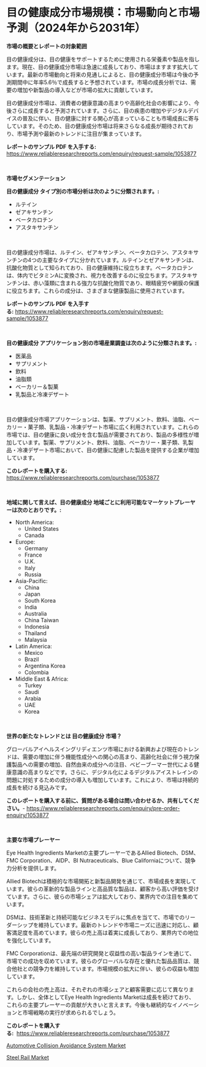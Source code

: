 <p><h1>目の健康成分市場規模：市場動向と市場予測（2024年から2031年）</h1></p><p><strong>市場の概要とレポートの対象範囲</strong></p>
<p><p>目の健康成分は、目の健康をサポートするために使用される栄養素や製品を指します。現在、目の健康成分市場は急速に成長しており、市場はますます拡大しています。最新の市場動向と将来の見通しによると、目の健康成分市場は今後の予測期間中に年率5.6％で成長すると予想されています。市場の成長分析では、需要の増加や新製品の導入などが市場の拡大に貢献しています。</p><p>目の健康成分市場は、消費者の健康意識の高まりや高齢化社会の影響により、今後さらに成長すると予測されています。さらに、目の疾患の増加やデジタルデバイスの普及に伴い、目の健康に対する関心が高まっていることも市場成長に寄与しています。そのため、目の健康成分市場は将来さらなる成長が期待されており、市場予測や最新のトレンドに注目が集まっています。</p></p>
<p><strong>レポートのサンプル PDF を入手する:</strong> <a href="https://www.reliableresearchreports.com/enquiry/request-sample/1053877">https://www.reliableresearchreports.com/enquiry/request-sample/1053877</a></p>
<p>&nbsp;</p>
<p><strong>市場セグメンテーション</strong></p>
<p><strong>目の健康成分 タイプ別の市場分析は次のように分類されます。:</strong></p>
<p><ul><li>ルテイン</li><li>ゼアキサンチン</li><li>ベータカロチン</li><li>アスタキサンチン</li></ul></p>
<p>&nbsp;</p>
<p><p>目の健康成分市場は、ルテイン、ゼアキサンチン、ベータカロテン、アスタキサンチンの4つの主要なタイプに分かれています。ルテインとゼアキサンチンは、抗酸化物質として知られており、目の健康維持に役立ちます。ベータカロテンは、体内でビタミンAに変換され、視力を改善するのに役立ちます。アスタキサンチンは、赤い藻類に含まれる強力な抗酸化物質であり、眼精疲労や網膜の保護に役立ちます。これらの成分は、さまざまな健康製品に使用されています。</p></p>
<p><strong>レポートのサンプル PDF を入手する:</strong>&nbsp;<a href="https://www.reliableresearchreports.com/enquiry/request-sample/1053877">https://www.reliableresearchreports.com/enquiry/request-sample/1053877</a></p>
<p>&nbsp;</p>
<p><strong> 目の健康成分 アプリケーション別の市場産業調査は次のように分類されます。:</strong></p>
<p><ul><li>医薬品</li><li>サプリメント</li><li>飲料</li><li>油脂類</li><li>ベーカリー＆製菓</li><li>乳製品と冷凍デザート</li></ul></p>
<p>&nbsp;</p>
<p><p>目の健康成分市場アプリケーションは、製薬、サプリメント、飲料、油脂、ベーカリー・菓子類、乳製品・冷凍デザート市場に広く利用されています。これらの市場では、目の健康に良い成分を含む製品が需要されており、製品の多様性が増加しています。製薬、サプリメント、飲料、油脂、ベーカリー・菓子類、乳製品・冷凍デザート市場において、目の健康に配慮した製品を提供する企業が増加しています。</p></p>
<p><strong>このレポートを購入する:</strong>&nbsp; <a href="https://www.reliableresearchreports.com/purchase/1053877">https://www.reliableresearchreports.com/purchase/1053877</a></p>
<p>&nbsp;</p>
<p><strong>地域に関して言えば、目の健康成分 地域ごとに利用可能なマーケットプレーヤーは次のとおりです。:</strong></p>
<p><ul>
    <li>
        North America:
        <ul>
            <li>United States</li>
            <li>Canada</li>
        </ul>
    </li>
    <li>
        Europe:
        <ul>
            <li>Germany</li>
            <li>France</li>
            <li>U.K.</li>
            <li>Italy</li>
            <li>Russia</li>
        </ul>
    </li>
    <li>
        Asia-Pacific:
        <ul>
            <li>China</li>
            <li>Japan</li>
            <li>South Korea</li>
            <li>India</li>
            <li>Australia</li>
            <li>China Taiwan</li>
            <li>Indonesia</li>
            <li>Thailand</li>
            <li>Malaysia</li>
        </ul>
    </li>
    <li>
        Latin America:
        <ul>
            <li>Mexico</li>
            <li>Brazil</li>
            <li>Argentina Korea</li>
            <li>Colombia</li>
        </ul>
    </li>
    <li>
        Middle East & Africa:
        <ul>
            <li>Turkey</li>
            <li>Saudi</li>
            <li>Arabia</li>
            <li>UAE</li>
            <li>Korea</li>
        </ul>
    </li>
    </ul></p>
<p>&nbsp;</p>
<p><strong>世界の新たなトレンドとは 目の健康成分 市場？</strong></p>
<p><p>グローバルアイヘルスイングリディエンツ市場における新興および現在のトレンドは、需要の増加に伴う機能性成分への関心の高まり、高齢化社会に伴う視力保護製品への需要の増加、自然由来の成分への注目、ベビーブーマー世代による健康意識の高まりなどです。さらに、デジタル化によるデジタルアイストレインの問題に対処するための成分の導入も増加しています。これにより、市場は持続的成長を続ける見込みです。</p></p>
<p><strong>このレポートを購入する前に、質問がある場合は問い合わせるか、共有してください。</strong>- <a href="https://www.reliableresearchreports.com/enquiry/pre-order-enquiry/1053877">https://www.reliableresearchreports.com/enquiry/pre-order-enquiry/1053877</a></p>
<p>&nbsp;</p>
<p><strong>主要な市場プレーヤー</strong></p>
<p><p>Eye Health Ingredients Marketの主要プレーヤーであるAllied Biotech、DSM、FMC Corporation、AIDP、BI Nutraceuticals、Blue Californiaについて、競争力分析を提供します。</p><p>Allied Biotechは積極的な市場開拓と新製品開発を通じて、市場成長を実現しています。彼らの革新的な製品ラインと高品質な製品は、顧客から高い評価を受けています。さらに、彼らの市場シェアは拡大しており、業界内での注目を集めています。</p><p>DSMは、技術革新と持続可能なビジネスモデルに焦点を当てて、市場でのリーダーシップを維持しています。最新のトレンドや市場ニーズに迅速に対応し、顧客満足度を高めています。彼らの売上高は着実に成長しており、業界内での地位を強化しています。</p><p>FMC Corporationは、最先端の研究開発と収益性の高い製品ラインを通じて、市場での成功を収めています。彼らのグローバルな存在と優れた製品品質は、競合他社との競争力を維持しています。市場規模の拡大に伴い、彼らの収益も増加しています。</p><p>これらの会社の売上高は、それぞれの市場シェアと顧客需要に応じて異なります。しかし、全体としてEye Health Ingredients Marketは成長を続けており、これらの主要プレーヤーの貢献が大きいと言えます。今後も継続的なイノベーションと市場戦略の実行が求められるでしょう。</p></p>
<p><strong>このレポートを購入する:</strong>&nbsp;&nbsp;<a href="https://www.reliableresearchreports.com/purchase/1053877">https://www.reliableresearchreports.com/purchase/1053877</a></p>
<p><p><a href="https://sore-arch-6db.notion.site/Automotive-Collision-Avoidance-System-Market-Insights-Market-Players-and-Forecast-Till-2031-99b980b582314e3f898fbf8077c1849d">Automotive Collision Avoidance System Market</a></p><p><a href="https://funky-papaya-cf4.notion.site/Steel-Rail-Market-Size-Share-Trends-Analysis-Report-By-Application-Regional-Outlook-Competitive-7770ad7720764fc5a0f28218fbe2f89a">Steel Rail Market</a></p></p>